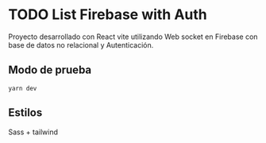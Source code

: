 

# TODO List Firebase with Auth

Proyecto desarrollado con React vite utilizando Web socket en Firebase con base de datos no relacional y Autenticación.

## Modo de prueba

```
yarn dev
```

## Estilos 

Sass + tailwind


